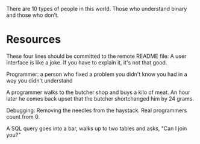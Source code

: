 There are 10 types of people in this world. Those who understand binary and those who don’t.
# Resources
These four lines should be committed to the remote README file:
A user interface is like a joke. If you have to explain it, it's not that good.

Programmer: a person who fixed a problem you didn't know you had in a way you didn't understand

A programmer walks to the butcher shop and buys a kilo of meat.  An hour later he comes back upset that the butcher shortchanged him by 24 grams.

Debugging: Removing the needles from the haystack.
Real programmers count from 0.

A SQL query goes into a bar, walks up to two tables and asks, "Can I join you?"
